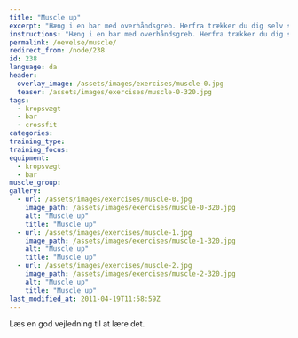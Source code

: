 ```yaml
---
title: "Muscle up"
excerpt: "Hæng i en bar med overhåndsgreb. Herfra trækker du dig selv så højt op, at du kan afslutte med at stemme dig op, så du har strakte arme og hovedet over baren."
instructions: "Hæng i en bar med overhåndsgreb. Herfra trækker du dig selv så højt op, at du kan afslutte med at stemme dig op, så du har strakte arme og hovedet over baren."
permalink: /oevelse/muscle/
redirect_from: /node/238
id: 238
language: da
header:
  overlay_image: /assets/images/exercises/muscle-0.jpg
  teaser: /assets/images/exercises/muscle-0-320.jpg
tags:
  - kropsvægt
  - bar
  - crossfit
categories:
training_type: 
training_focus: 
equipment:
  - kropsvægt
  - bar
muscle_group:
gallery:
  - url: /assets/images/exercises/muscle-0.jpg
    image_path: /assets/images/exercises/muscle-0-320.jpg
    alt: "Muscle up"
    title: "Muscle up"
  - url: /assets/images/exercises/muscle-1.jpg
    image_path: /assets/images/exercises/muscle-1-320.jpg
    alt: "Muscle up"
    title: "Muscle up"
  - url: /assets/images/exercises/muscle-2.jpg
    image_path: /assets/images/exercises/muscle-2-320.jpg
    alt: "Muscle up"
    title: "Muscle up"
last_modified_at: 2011-04-19T11:58:59Z
---
```


Læs en god vejledning til at lære det.
